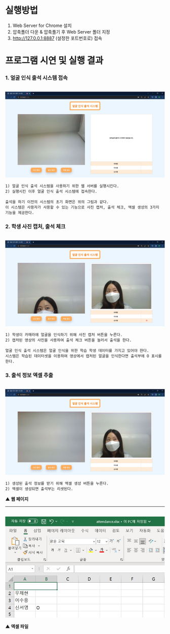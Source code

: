 # 실행방법
1. Web Server for Chrome 설치
2. 압축폴더 다운 & 압축풀기 후 Web Server 폴더 지정
3. http://127.0.0.1:8887 (설정한 포트번호로) 접속

# 프로그램 시연 및 실행 결과
### 1. 얼굴 인식 출석 시스템 접속 
<br>
<img src="https://raw.githubusercontent.com/wjh2335/2023-ComputerGraphics/main/img/%EC%96%BC%EA%B5%B4%EC%9D%B8%EC%8B%9D%EC%B6%9C%EC%84%9D%EC%8B%9C%EC%8A%A4%ED%85%9Cgui(1).jpg"></img>
<br>

```
1) 얼굴 인식 출석 시스템을 사용하기 위한 웹 서버를 실행시킨다. 
2) 실행시킨 이후 얼굴 인식 출석 시스템에 접속한다. 

출석을 하기 이전의 시스템의 초기 화면은 위의 그림과 같다. 
이 시스템은 사용자가 사용할 수 있는 기능으로 사진 캡처, 출석 체크, 엑셀 생성의 3가지 기능을 제공한다.
```

### 2. 학생 사진 캡처, 출석 체크
<br>
<img src="https://raw.githubusercontent.com/wjh2335/2023-ComputerGraphics/main/img/%EC%96%BC%EA%B5%B4%EC%9D%B8%EC%8B%9D%EC%B6%9C%EC%84%9D%EC%8B%9C%EC%8A%A4%ED%85%9Cgui(2).jpg"></img>
<br>

```
1) 학생이 카메라에 얼굴을 인식하기 위해 사진 캡처 버튼을 누른다. 
2) 캡처된 영상의 사진을 사용하여 출석 체크 버튼을 눌러서 출석을 한다. 

얼굴 인식 출석 시스템은 얼굴 인식을 위한 학습 학생 데이터를 가지고 있어야 한다. 
시스템은 학습된 데이터셋을 이용하여 영상에서 캡처된 얼굴을 인식한다면 출석부에 O 표시를 한다. 
```

### 3. 출석 정보 엑셀 추출
<br>
<img src="https://raw.githubusercontent.com/wjh2335/2023-ComputerGraphics/main/img/%EC%96%BC%EA%B5%B4%EC%9D%B8%EC%8B%9D%EC%B6%9C%EC%84%9D%EC%8B%9C%EC%8A%A4%ED%85%9Cgui(3).jpg"></img>
<br>

```
1) 생성된 출석 정보를 받기 위해 엑셀 생성 버튼을 누른다. 
2) 엑셀이 생성되면 출석부는 리셋된다. 
```

**▲ 웹 페이지**

---

<br>
<img src="https://raw.githubusercontent.com/wjh2335/2023-ComputerGraphics/main/img/result_ex.jpg"></img>
<br>

**▲ 엑셀 파일**
